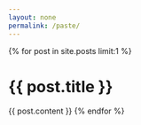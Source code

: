 ```yaml
---
layout: none
permalink: /paste/
---
```


{% for post in site.posts limit:1 %}
<h1>{{ post.title }}</h1>

{{ post.content }}
{% endfor %}
